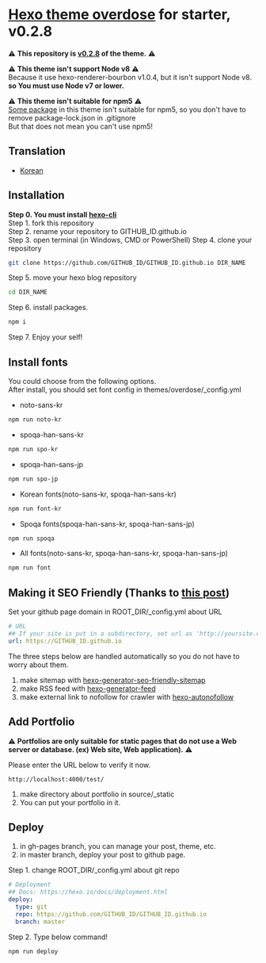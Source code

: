 # [Hexo theme overdose](https://github.com/HyunSeob/hexo-theme-overdose) for starter, v0.2.8
⚠ **This repository is [v0.2.8](https://github.com/HyunSeob/hexo-theme-overdose/releases/tag/v0.2.8) of the theme.** ⚠   

⚠ **This theme isn't support Node v8** ⚠  
Because it use hexo-renderer-bourbon v1.0.4,
but it isn't support Node v8.  
**so You must use Node v7 or lower.**

⚠ **This theme isn't suitable for npm5** ⚠  
[Some package](https://github.com/mapbox/node-pre-gyp/issues/298) in this theme isn't suitable for npm5,
so you don't have to remove package-lock.json in .gitignore  
But that does not mean you can't use npm5!

## Translation  
* [Korean](README_KOREAN.md)

## Installation
**Step 0. You must install [hexo-cli](https://hexo.io/docs/index.html)**  
Step 1. fork this repository  
Step 2. rename your repository to GITHUB_ID.github.io  
Step 3. open terminal (in Windows, CMD or PowerShell) 
Step 4. clone your repository
```bash
git clone https://github.com/GITHUB_ID/GITHUB_ID.github.io DIR_NAME
```
Step 5. move your hexo blog repository
```bash
cd DIR_NAME
```
Step 6. install packages.
```bash
npm i
```
Step 7. Enjoy your self! 

## Install fonts
You could choose from the following options.  
After install, you should set font config in themes/overdose/_config.yml
* noto-sans-kr
```bash
npm run noto-kr
```
* spoqa-han-sans-kr
```bash
npm run spo-kr
```
* spoqa-han-sans-jp
```bash
npm run spo-jp
```
* Korean fonts(noto-sans-kr, spoqa-han-sans-kr)
```bash
npm run font-kr
```
* Spoqa fonts(spoqa-han-sans-kr, spoqa-han-sans-jp)
```bash
npm run spoqa
```
* All fonts(noto-sans-kr, spoqa-han-sans-kr, spoqa-han-sans-jp)
```bash
npm run font
```

## Making it SEO Friendly (Thanks to [this post](http://futurecreator.github.io/2016/06/23/search-engine-optimization-hexo-plugins/))
Set your github page domain in ROOT_DIR/_config.yml about URL
```yaml
# URL
## If your site is put in a subdirectory, set url as 'http://yoursite.com/child' and root as '/child/'
url: https://GITHUB_ID.github.io
```

The three steps below are handled automatically so you do not have to worry about them.  
1. make sitemap with [hexo-generator-seo-friendly-sitemap](https://github.com/ludoviclefevre/hexo-generator-seo-friendly-sitemap)  
2. make RSS feed with [hexo-generator-feed](https://github.com/hexojs/hexo-generator-feed)  
3. make external link to nofollow for crawler with [hexo-autonofollow](https://github.com/liuzc/hexo-autonofollow)

## Add Portfolio
⚠ **Portfolios are only suitable for static pages that do not use a Web server or database. (ex) Web site, Web application).** ⚠

Please enter the URL below to verify it now.
```
http://localhost:4000/test/
```

1. make directory about portfolio in source/_static  
2. You can put your portfolio in it. 

## Deploy
1. in gh-pages branch, you can manage your post, theme, etc.  
2. in master branch, deploy your post to github page.

Step 1. change ROOT_DIR/_config.yml about git repo
```yaml
# Deployment
## Docs: https://hexo.io/docs/deployment.html
deploy:
  type: git
  repo: https://github.com/GITHUB_ID/GITHUB_ID.github.io
  branch: master
```
Step 2. Type below command!  
```bash
npm run deploy
```